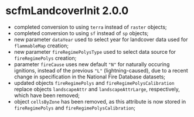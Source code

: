 # scfmLandcoverInit 2.0.0

- completed conversion to using `terra` instead of `raster` objects;
- completed conversion to using `sf` instead of `sp` objects;
- new parameter `dataYear` used to select year for landcover data used for `flammableMap` creation;
- new parameter `fireRegimePolysType` used to select data source for `fireRegimePolys` creation;
- parameter `fireCause` uses new default `"N"` for naturally occuring ignitions, instead of the previous `"L"` (lightning-caused), due to a recent change in specification in the National Fire Database datasets;
- updated objects `fireRegimePolys` and `fireRegimePolysCalibration` replace objects `landscapeAttr` and `landscapeAttrLarge`, respectively, which have been removed;
- object `cellsByZone` has been removed, as this attribute is now stored in `fireRegimePolys` and `fireRegimePolysCalibration`;

